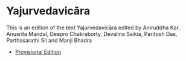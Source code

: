 ﻿# Yajurvedavicāra
This is an edition of the text Yajurvedavicāra edited by Aniruddha Kar, Anusrita Mandal, Deepro Chakraborty, Devalina Saikia, Paritosh Das, Parthasarathi Sil and Manji Bhadra


* [Provisional Edition](https://saktumiva.org/wiki/chakraborty/public/yajurvedavicara/yvvedition)

